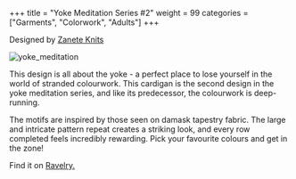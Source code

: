 +++
title = "Yoke Meditation Series #2"
weight = 99
categories = ["Garments", "Colorwork", "Adults"]
+++

Designed by [Zanete Knits](https://www.ravelry.com/designers/zanete-knits)

![yoke_meditation](/images/yoke_meditation.jpg)

This design is all about the yoke - a perfect place to lose yourself in the world of stranded colourwork. This cardigan is the second design in the yoke meditation series, and like its predecessor, the colourwork is deep-running.

<!--more-->

The motifs are inspired by those seen on damask tapestry fabric. The large and intricate pattern repeat creates a striking look, and every row completed feels incredibly rewarding. Pick your favourite colours and get in the zone!

Find it on [Ravelry.](https://www.ravelry.com/patterns/library/yoke-meditation-series-2)